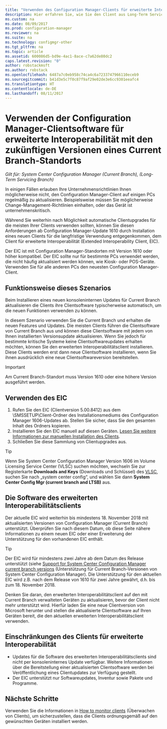 ```yaml
---
title: "Verwenden des Configuration Manager-Clients für erweiterte Interoperabilität mit Current Branch | Microsoft-Dokumentation"
description: Hier erfahren Sie, wie Sie den Client aus Long-Term Servicing Branch von Configuration Manager mit einem Current Branch-Standort verwenden.
ms.custom: na
ms.date: 08/09/2017
ms.prod: configuration-manager
ms.reviewer: na
ms.suite: na
ms.technology: configmgr-other
ms.tgt_pltfrm: na
ms.topic: article
ms.assetid: 600086d5-bd9e-4ac1-8ace-c7a62de80dc2
caps.latest.revision: "0"
author: robstackmsft
ms.author: robstack
ms.openlocfilehash: 6487a7c0eb958c74ca4c6a7233747966110eceb9
ms.sourcegitcommit: b41d3e5c7f0c87f9af29e02de3e6cc9301eeafc4
ms.translationtype: HT
ms.contentlocale: de-DE
ms.lasthandoff: 08/11/2017
---
```

# <a name="use-the-configuration-manager-client-software-for-extended-interoperability-with-future-versions-of-a-current-branch-site"></a>Verwenden der Configuration Manager-Clientsoftware für erweiterte Interoperabilität mit den zukünftigen Versionen eines Current Branch-Standorts

*Gilt für: System Center Configuration Manager (Current Branch), (Long-Term Servicing Branch)*  

In einigen Fällen erlauben Ihre Unternehmensrichtlinien Ihnen möglicherweise nicht, den Configuration Manager-Client auf einigen PCs regelmäßig zu aktualisieren. Beispielsweise müssen Sie möglicherweise Change-Management-Richtlinien einhalten, oder das Gerät ist unternehmenskritisch.

Während Sie weiterhin nach Möglichkeit automatische Clientupgrades für die meisten Ihrer Clients verwenden sollten, können Sie diesen Anforderungen ab Configuration Manager-Update 1610 durch Installation eines neuen Clients für die langfristige Verwendung entgegenkommen, dem Client für erweiterte Interoperabilität (Extended Interoperability Client, EIC).

Der EIC ist mit Configuration Manager-Standorten mit Version 1610 oder höher kompatibel. Der EIC sollte nur für bestimmte PCs verwendet werden, die nicht häufig aktualisiert werden können, wie Kiosk- oder POS-Geräte. Verwenden Sie für alle anderen PCs den neuesten Configuration Manager-Client.

## <a name="how-this-scenario-works"></a>Funktionsweise dieses Szenarios

Beim Installieren eines neuen konsoleninternen Updates für Current Branch aktualisieren die Clients ihre Clientsoftware typischerweise automatisch, um die neuen Funktionen verwenden zu können.

In diesem Szenario verwenden Sie die Current Branch und erhalten die neuen Features und Updates. Die meisten Clients führen die Clientsoftware von Current Branch aus und können diese Clientsoftware mit jedem von Ihnen installierten Versionsupdate aktualisieren. Wenn Sie jedoch für bestimmte kritische Systeme keine Clientsoftwareupdates erhalten möchten, können Sie den erweiterten Interoperabilitätsclient installieren. Diese Clients werden erst dann neue Clientsoftware installieren, wenn Sie ihnen ausdrücklich eine neue Clientsoftwareversion bereitstellen.

>[!IMPORTANT]
>Am Current Branch-Standort muss Version 1610 oder eine höhere Version ausgeführt werden.

## <a name="how-to-use-the-eic"></a>Verwenden des EIC

1. Rufen Sie den EIC (Clientversion 5.00.8412) aus dem \SMSSETUP\Client-Ordner des Installationsmediums des Configuration Manager 1606-Updates ab. Stellen Sie sicher, dass Sie den gesamten Inhalt des Ordners kopieren.
2. Installieren Sie den EIC manuell auf diesen Geräten. [Lesen Sie weitere Informationen zur manuellen Installation des Clients](/sccm/core/clients/deploy/deploy-clients-to-windows-computers#BKMK_Manual).
3. Schließen Sie diese Sammlung von Clientupgrades aus.

>[!TIP]
>Wenn Sie System Center Configuration Manager Version 1606 im Volume Licensing Service Center (VLSC) suchen möchten, wechseln Sie zur Registerkarte **Downloads and Keys** (Downloads und Schlüssel) des [VLSC](https://www.microsoft.com/Licensing/servicecenter/Downloads/DownloadsAndKeys.aspx), suchen Sie nach „system center config“, und wählen Sie dann **System Center Config Mgr (current branch and LTSB)** aus.

## <a name="the-extended-interoperability-client-software"></a>Die Software des erweiterten Interoperabilitätsclients

Der aktuelle EIC wird weiterhin bis mindestens 18. November 2018 mit aktualisierten Versionen von Configuration Manager (Current Branch) unterstützt. Überprüfen Sie nach diesem Datum, ob diese Seite nähere Informationen zu einem neuen EIC oder einer Erweiterung der Unterstützung für den vorhandenen EIC enthält.

>[!TIP]
>Der EIC wird für mindestens zwei Jahre ab dem Datum des Release unterstützt (siehe [Support for System Center Configuration Manager current branch versions](/sccm/core/servers/manage/current-branch-versions-supported) (Unterstützung für Current Branch-Versionen von System Center Configuration Manager). Die Unterstützung für den aktuellen EIC wird z.B. nach dem Release von 1610 für zwei Jahre gewährt, d.h. bis zum 18. November 2018.

Denken Sie daran, den erweiterten Interoperabilitätsclient auf den mit Current Branch verwalteten Geräten zu aktualisieren, bevor der Client nicht mehr unterstützt wird. Hierfür laden Sie eine neue Clientversion von Microsoft herunter und stellen die aktualisierte Clientsoftware auf Ihren Geräten bereit, die den aktuellen erweiterten Interoperabilitätsclient verwenden.

## <a name="limitations-of-the-extended-interoperability-client"></a>Einschränkungen des Clients für erweiterte Interoperabilität

- Updates für die Software des erweiterten Interoperabilitätsclients sind nicht per konsoleninternes Update verfügbar. Weitere Informationen über die Bereitstellung einer aktualisierten Clientsoftware werden bei Veröffentlichung eines Clientupdates zur Verfügung gestellt.
- Der EIC unterstützt nur Softwareupdates, Inventur sowie Pakete und Programme.

## <a name="next-steps"></a>Nächste Schritte

Verwenden Sie die Informationen in [How to monitor clients](/sccm/core/clients/manage/monitor-clients) (Überwachen von Clients), um sicherzustellen, dass die Clients ordnungsgemäß auf den gewünschten Geräten installiert werden.
